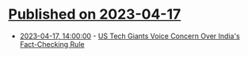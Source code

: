 # [Published on 2023-04-17](index.md)

* [2023-04-17, 14:00:00](https://yro.slashdot.org/story/23/04/17/1058207/us-tech-giants-voice-concern-over-indias-fact-checking-rule?utm_source=rss1.0mainlinkanon&utm_medium=feed) - [US Tech Giants Voice Concern Over India's Fact-Checking Rule](https://yro.slashdot.org/story/23/04/17/1058207/us-tech-giants-voice-concern-over-indias-fact-checking-rule?utm_source=rss1.0mainlinkanon&utm_medium=feed)
